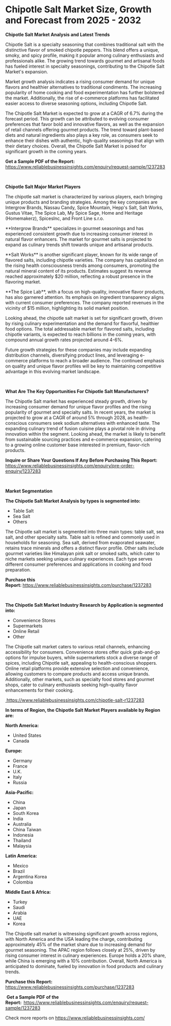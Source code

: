 <p><h1>Chipotle Salt Market Size, Growth and Forecast from 2025 - 2032</h1></p><p><strong>Chipotle Salt Market Analysis and Latest Trends</strong></p>
<p><p>Chipotle Salt is a specialty seasoning that combines traditional salt with the distinctive flavor of smoked chipotle peppers. This blend offers a unique, smoky, and spicy profile, making it popular among culinary enthusiasts and professionals alike. The growing trend towards gourmet and artisanal foods has fueled interest in specialty seasonings, contributing to the Chipotle Salt Market's expansion.</p><p>Market growth analysis indicates a rising consumer demand for unique flavors and healthier alternatives to traditional condiments. The increasing popularity of home cooking and food experimentation has further bolstered the market. Additionally, the rise of e-commerce platforms has facilitated easier access to diverse seasoning options, including Chipotle Salt.</p><p>The Chipotle Salt Market is expected to grow at a CAGR of 6.7% during the forecast period. This growth can be attributed to evolving consumer preferences that favor bold and innovative flavors, as well as the expansion of retail channels offering gourmet products. The trend toward plant-based diets and natural ingredients also plays a key role, as consumers seek to enhance their dishes with authentic, high-quality seasonings that align with their dietary choices. Overall, the Chipotle Salt Market is poised for significant growth in the coming years.</p></p>
<p><strong>Get a Sample PDF of the Report:&nbsp;</strong> <a href="https://www.reliablebusinessinsights.com/enquiry/request-sample/1237283?utm_campaign=2306&utm_medium=2&utm_source=Github&utm_content=ia&utm_term=05042025&utm_id=chipotle-salt">https://www.reliablebusinessinsights.com/enquiry/request-sample/1237283</a></p>
<p>&nbsp;</p>
<p><strong>Chipotle Salt Major Market Players</strong></p>
<p><p>The chipotle salt market is characterized by various players, each bringing unique products and branding strategies. Among the key companies are Intergrow Brands, Nassau Candy, Spice Mountain, Hepp's Salt, Salt Works, Gustus Vitae, The Spice Lab, My Spice Sage, Home and Heritage (Homemakerz), SpicesInc, and Front Line s.r.o.</p><p>**Intergrow Brands** specializes in gourmet seasonings and has experienced consistent growth due to increasing consumer interest in natural flavor enhancers. The market for gourmet salts is projected to expand as culinary trends shift towards unique and artisanal products. </p><p>**Salt Works** is another significant player, known for its wide range of flavored salts, including chipotle varieties. The company has capitalized on the rising health consciousness trends among consumers, promoting the natural mineral content of its products. Estimates suggest its revenue reached approximately $20 million, reflecting a robust presence in the flavoring market.</p><p>**The Spice Lab**, with a focus on high-quality, innovative flavor products, has also garnered attention. Its emphasis on ingredient transparency aligns with current consumer preferences. The company reported revenues in the vicinity of $15 million, highlighting its solid market position.</p><p>Looking ahead, the chipotle salt market is set for significant growth, driven by rising culinary experimentation and the demand for flavorful, healthier food options. The total addressable market for flavored salts, including chipotle variants, is expected to reach billions in the coming years, with compound annual growth rates projected around 4-6%.</p><p>Future growth strategies for these companies may include expanding distribution channels, diversifying product lines, and leveraging e-commerce platforms to reach a broader audience. The continued emphasis on quality and unique flavor profiles will be key to maintaining competitive advantage in this evolving market landscape.</p></p>
<p>&nbsp;</p>
<p><strong>What Are The Key Opportunities For Chipotle Salt Manufacturers?</strong></p>
<p><p>The Chipotle Salt market has experienced steady growth, driven by increasing consumer demand for unique flavor profiles and the rising popularity of gourmet and specialty salts. In recent years, the market is projected to grow at a CAGR of around 5% through 2028, as health-conscious consumers seek sodium alternatives with enhanced taste. The expanding culinary trend of fusion cuisine plays a pivotal role in driving innovation within the segment. Looking ahead, the market is likely to benefit from sustainable sourcing practices and e-commerce expansion, catering to a growing online customer base interested in premium, flavor-rich products.</p></p>
<p><strong>Inquire or Share Your Questions If Any Before Purchasing This Report:</strong> <a href="https://www.reliablebusinessinsights.com/enquiry/pre-order-enquiry/1237283?utm_campaign=2306&utm_medium=2&utm_source=Github&utm_content=ia&utm_term=05042025&utm_id=chipotle-salt">https://www.reliablebusinessinsights.com/enquiry/pre-order-enquiry/1237283</a></p>
<p>&nbsp;</p>
<p><strong>Market Segmentation</strong></p>
<p><strong>The Chipotle Salt Market Analysis by types is segmented into:</strong></p>
<p><ul><li>Table Salt</li><li>Sea Salt</li><li>Others</li></ul></p>
<p><p>The Chipotle salt market is segmented into three main types: table salt, sea salt, and other specialty salts. Table salt is refined and commonly used in households for seasoning. Sea salt, derived from evaporated seawater, retains trace minerals and offers a distinct flavor profile. Other salts include gourmet varieties like Himalayan pink salt or smoked salts, which cater to niche markets seeking unique culinary experiences. Each type serves different consumer preferences and applications in cooking and food preparation.</p></p>
<p><strong>Purchase this Report:&nbsp;</strong><a href="https://www.reliablebusinessinsights.com/purchase/1237283?utm_campaign=2306&utm_medium=2&utm_source=Github&utm_content=ia&utm_term=05042025&utm_id=chipotle-salt">https://www.reliablebusinessinsights.com/purchase/1237283</a></p>
<p>&nbsp;</p>
<p><strong>The Chipotle Salt Market Industry Research by Application is segmented into:</strong></p>
<p><ul><li>Convenience Stores</li><li>Supermarkets</li><li>Online Retail</li><li>Other</li></ul></p>
<p><p>The Chipotle salt market caters to various retail channels, enhancing accessibility for consumers. Convenience stores offer quick grab-and-go options for impulse buyers, while supermarkets stock a diverse range of spices, including Chipotle salt, appealing to health-conscious shoppers. Online retail platforms provide extensive selection and convenience, allowing customers to compare products and access unique brands. Additionally, other markets, such as specialty food stores and gourmet shops, cater to culinary enthusiasts seeking high-quality flavor enhancements for their cooking.</p></p>
<p><a href="https://www.reliablebusinessinsights.com/chipotle-salt-r1237283?utm_campaign=2306&utm_medium=2&utm_source=Github&utm_content=ia&utm_term=05042025&utm_id=chipotle-salt">&nbsp;https://www.reliablebusinessinsights.com/chipotle-salt-r1237283</a></p>
<p><strong>In terms of Region, the Chipotle Salt Market Players available by Region are:</strong></p>
<p>
    <p> <strong> North America: </strong>
        <ul>
            <li>United States</li>
            <li>Canada</li>
        </ul>
        </p> 
    <p> <strong> Europe: </strong>
        <ul>
            <li>Germany</li>
            <li>France</li>
            <li>U.K.</li>
            <li>Italy</li>
            <li>Russia</li>
        </ul>
        </p> 
    <p> <strong> Asia-Pacific: </strong>
        <ul>
            <li>China</li>
            <li>Japan</li>
            <li>South Korea</li>
            <li>India</li>
            <li>Australia</li>
            <li>China Taiwan</li>
            <li>Indonesia</li>
            <li>Thailand</li>
            <li>Malaysia</li>
        </ul>
        </p> 
    <p> <strong> Latin America: </strong>
        <ul>
            <li>Mexico</li>
            <li>Brazil</li>
            <li>Argentina Korea</li>
            <li>Colombia</li>
        </ul>
        </p> 
    <p> <strong> Middle East & Africa: </strong>
        <ul>
            <li>Turkey</li>
            <li>Saudi</li>
            <li>Arabia</li>
            <li>UAE</li>
            <li>Korea</li>
        </ul>
    </p>
    </p>
<p><p>The Chipotle salt market is witnessing significant growth across regions, with North America and the USA leading the charge, contributing approximately 45% of the market share due to increasing demand for gourmet seasoning. The APAC region follows closely at 25%, driven by rising consumer interest in culinary experiences. Europe holds a 20% share, while China is emerging with a 10% contribution. Overall, North America is anticipated to dominate, fueled by innovation in food products and culinary trends.</p></p>
<p><strong>Purchase this Report: </strong><a href="https://www.reliablebusinessinsights.com/purchase/1237283?utm_campaign=2306&utm_medium=2&utm_source=Github&utm_content=ia&utm_term=05042025&utm_id=chipotle-salt">https://www.reliablebusinessinsights.com/purchase/1237283</a></p>
<p>&nbsp;<strong>Get a Sample PDF of the Report:&nbsp;&nbsp;</strong><a href="https://www.reliablebusinessinsights.com/enquiry/request-sample/1237283?utm_campaign=2306&utm_medium=2&utm_source=Github&utm_content=ia&utm_term=05042025&utm_id=chipotle-salt">https://www.reliablebusinessinsights.com/enquiry/request-sample/1237283</a></p>
<p><strong></strong></p>
<p>Check more reports on <a href="https://www.reliablebusinessinsights.com/?utm_campaign=2306&utm_medium=2&utm_source=Github&utm_content=ia&utm_term=05042025&utm_id=chipotle-salt">https://www.reliablebusinessinsights.com/</a></p>